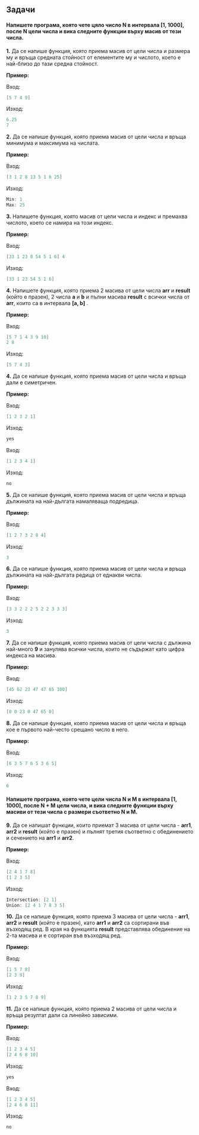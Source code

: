 ﻿
## Задачи

#### Напишете програма, която чете цяло число **N** в интервала [1, 1000], после **N** цели числа и вика следните функции върху масив от тези числа.

**1.**  Да се напише функция, която приема масив от цели числа и размера му и връща средната стойност от елементите му и числото, което е най-близо до тази средна стойност.

**Пример:**

Вход:
```c++
[5 7 4 9]
```

Изход:
```c++
6.25
7
```
**2.** Да се напише функция, която приема масив от цели числа и връща минимума и максимума на числата.

**Пример:**

Вход:
```c++
[3 1 2 8 13 5 1 6 25]
```

Изход:
```c++
Min: 1
Max: 25
```
**3.** Напишете функция, която масив от цели числа и индекс и премахва числото, което се намира на този индекс.

**Пример:**

Вход:
```c++
[33 1 23 8 54 5 1 6] 4
```

Изход:
```c++
[33 1 23 54 5 1 6]
```

**4.** Напишете функция, която приема 2 масива от цели числа **arr** и  **result** (който е празен), 2 числа **a** и **b**  и пълни масива **result** с всички числа от  **arr**, които са  в  интервала **[a, b]** .

**Пример:**

Вход:
```c++
[5 7 1 4 3 9 10]
2 8
```

Изход:
```c++
[5 7 4 3]
```

**4.** Да се напише функция, която приема масив от цели числа и връща дали е симетричен.

**Пример:**

Вход:
```c++
[1 2 3 2 1]
```

Изход:
```c++
yes
```
Вход:
```c++
[1 2 3 4 1]
```

Изход:
```c++
no
```
**5.** Да се напише функция, която приема масив от цели числа и връща дължината на най-дългата намаляваща подредица.

**Пример:**

Вход:
```c++
[1 2 7 3 2 8 4]
```

Изход:
```c++
3
```
**6.** Да се напише функция, която приема масив от цели числа и връща дължината на най-дългата редица от еднакви числа.

**Пример:**

Вход:
```c++
[3 3 2 2 2 5 2 2 3 3 3]
```

Изход:
```c++
3
```

**7.** Да се напише функция, която приема масив от цели числа с дължина най-много **9** и занулява всички числа, които не съдържат като цифра индекса на масива.

**Пример:**

Вход:
```c++
[45 62 23 47 47 65 100]
```

Изход:
```c++
[0 0 23 0 47 65 0]
```

**8.** Да се напише функция, която приема масив от цели числа и връща кое е първото най-често срещано число в него.

**Пример:**

Вход:
```c++
[6 3 5 7 6 5 3 6 5]
```

Изход:
```c++
6
```

#### Напишете програма, която чете цели числа **N** и **M** в интервала [1, 1000], после **N + M** цели числа, и вика следните функции върху масиви от тези числа с размери съответно N и M.


**9.** Да се напишат функции, които приемат 3 масива от цели числа - **arr1**, **arr2** и **result** (който е празен) и пълнят третия съответно с обединението и сечението на **arr1** и **arr2**.

**Пример:**

Вход:
```c++
[2 4 1 7 8]
[1 2 3 5]
```

Изход:
```c++
Intersection: [2 1]
Union: [2 4 1 7 8 3 5]
```

**10.** Да се напише функция, която приема 3 масива от цели числа - **arr1**, **arr2** и **result** (който е празен), като **arr1** и **arr2** са сортирани във възходящ ред. В края на функцията **result** представлява обединение на 2-та масива и е сортиран във възходящ ред.

**Пример:**

Вход:
```c++
[1 5 7 8]
[2 3 9]
```

Изход:
```c++
[1 2 3 5 7 8 9]
```

**11.** Да се напише функция, която приема 2 масива от цели числа и връща резултат дали са линейно зависими.

**Пример:**

Вход:
```c++
[1 2 3 4 5]
[2 4 6 8 10]
```
Изход:
```c++
yes
```
Вход:
```c++
[1 2 3 4 5]
[2 4 6 8 11]
```
Изход:
```c++
no
```
